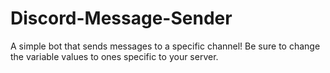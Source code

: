 # Discord-Message-Sender
A simple bot that sends messages to a specific channel! Be sure to change the variable values to ones specific to your server. 

